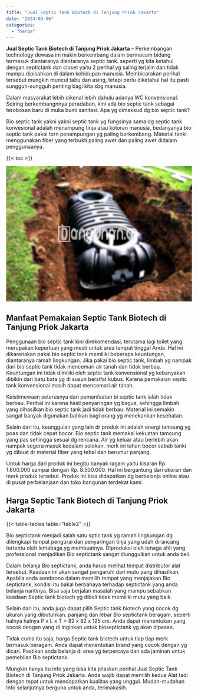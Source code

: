 ```yaml
---
title: "Jual Septic Tank Biotech di Tanjung Priok Jakarta"
date: "2024-09-06"
categories: 
  - "harga"
---
```


**Jual Septic Tank Biotech di Tanjung Priok Jakarta** – Perkembangan technology dewasa ini makin berkembang dalam bermacam bidang termasuk diantaranya diantaranya septic tank. seperti yg kita ketahui dengan septictank dan closet yaitu 2 perihal yg saling terjalin dan tidak mampu dipisahkan di dalam kehidupan manusia. Membicarakan perihal tersebut mungkin muncul tabu dan asing, tetapi perlu diketahui hal itu pasti sungguh-sungguh penting bagi kita sbg manusia.

Dalam masyarakat lebih dikenal lebih dahulu adanya WC konvensional. Seiring berkembangnnya peradaban, kini ada bio septic tank sebagai terobosan baru di muka bumi sanitasi. Apa yg dimaksud dg bio septic tank?

Bio septic tank yakni yakni septic tank yg fungsinya sama dg septic tank konvesional adalah menampung tinja atau kotoran manusia, bedanyanya bio septic tank pakai torn penampungan yg paling berkembang. Material tanki menggunakan fiber yang terbukti paling awet dan paling awet didalam penggunaanya.

{{< toc >}}

![Jual Septic Tank Biotech di Tanjung Priok Jakarta](/images/jual-bio-septictank-28.png)

## Manfaat Pemakaian Septic Tank Biotech di Tanjung Priok Jakarta

Penggunaan bio septic tank kini direkomendasi, terutama lagi toilet yang merupakan keperluan yang mesti untuk area tempat tinggal Anda. Hal ini dikarenakan pakai bio septic tank memiliki beberapa keuntungan, diantaranya ramah lingkungan. Jika pakai bio septic tank, limbah yg nampak dari bio septic tank tidak mencemari air tanah dan tidak berbau. Keuntungan ini tidak dimiliki oleh septic tank konvensional yg kebanyakan dibikin dari batu bata yg di susun bersifat kubus. Karena pemakaian septic tank konvensional masih dapat mencemari air tanah.

Keistimewaan seterusnya dari pemanfaatan bi septic tank ialah tidak berbau. Perihal ini karena hasil penyaringan yg bagus, sehingga limbah yang dihasilkan bio septic tank jadi tidak berbau. Material ini semakin sangat banyak digunakan bahkan bagi orang yg menekankan kesehatan.

Selain dari itu, keunggulan yang lain dr produk ini adalah energi tamoung yg poas dan tidak cepat bocor. Bio septic tank memakai kekuatan tamoung yang pas sehingga sesuai dg rencana. Air yg keluar atau berlebih akan nampak segera masuk kedalam selokan. merk ini tahan bocor sebab tanki yg dibuat dr material fiber yang tebal dan berumur panjang.

Untuk harga dari produk ini begitu banyak ragam yaitu kisaran Rp. 1.600.000 sampai dengan Rp. 8.500.000. Hal ini bergantung dari ukuran dan merk produk tersebut. Produk ini bisa didapatkan dg berbelanja online atau di pusat perbelanjaan dan toko bangunan terdekat kami.

## Harga Septic Tank Biotech di Tanjung Priok Jakarta

{{< table-tables table="table2" >}}

Bio septictank menjadi salah satu sptic tank yg ramah lingkungan dg dilengkapi tempat pengurai dan penyaringan tinja yang udah dirancang tertentu oleh lemabaga yg membuatnya. Diproduksi oleh tenaga ahli yang professional menjadikan Bio septictank sangat diunggulkan untuk anda beli.

Dalam belanja Bio septictank, anda harus melihat tempat distributor alat tersebut. Keadaan ini akan sangat pengaruhi dari mutu yang dihasilkan. Apabila anda sembrono dalam memilih tempat yang menjajakan Bio septictank, kondisi itu bakal berbahaya terhadap septictank yang anda belanja nantinya. Bisa saja berjalan masalah yang mampu sebabkan keadaan Septic tank biotech yg dibeli tidak memiliki mutu yang baik.

Selain dari itu, anda juga dapat pilih Septic tank biotech yang cocok dg ukuran yang dibutuhkan. panjang dan lebar Bio septictank beragam, seperti halnya halnya P x L x T = 82 x 82 x 125 cm. Anda dapat menentukan yang cocok dengan yang di inginkan untuk bioseptictank yg akan dipesan.

Tidak cuma itu saja, harga Septic tank biotech untuk tiap tiap merk termasuk beragam. Anda dapat menentukan brand yang cocok dengan yg dicari. Pastikan anda belanja di area yg terpercaya dan ada jaminan untuk pemeblian Bio septictank.

Mungkin hanya itu info yang bisa kita jelaskan perihal Jual Septic Tank Biotech di Tanjung Priok Jakarta. Anda wajib dapat memilih kedua Alat tadi dengan tepat untuk mendapatkan kualitas yang unggul. Mudah-mudahan Info selanjutnya berguna untuk anda, terimakasih.
